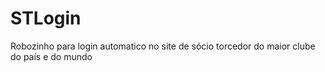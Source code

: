# STLogin
Robozinho para login automatico no site de sócio torcedor do maior clube do país e do mundo
